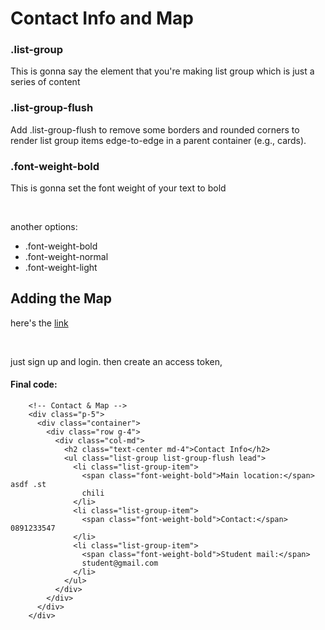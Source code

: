 # Contact Info and Map

### .list-group

This is gonna say the element that you're making list group which is just a series of content

### .list-group-flush

Add .list-group-flush to remove some borders and rounded corners to render list group items edge-to-edge in a parent container (e.g., cards).

### .font-weight-bold

This is gonna set the font weight of your text to bold

<br>

another options:
<br>

- .font-weight-bold
- .font-weight-normal
- .font-weight-light

## Adding the Map

here's the [link]

[link]: https://www.mapbox.com/

<br>

just sign up and login. then create an access token,

#### Final code:

```
    <!-- Contact & Map -->
    <div class="p-5">
      <div class="container">
        <div class="row g-4">
          <div class="col-md">
            <h2 class="text-center md-4">Contact Info</h2>
            <ul class="list-group list-group-flush lead">
              <li class="list-group-item">
                <span class="font-weight-bold">Main location:</span> asdf .st
                chili
              </li>
              <li class="list-group-item">
                <span class="font-weight-bold">Contact:</span> 0891233547
              </li>
              <li class="list-group-item">
                <span class="font-weight-bold">Student mail:</span>
                student@gmail.com
              </li>
            </ul>
          </div>
        </div>
      </div>
    </div>
```

